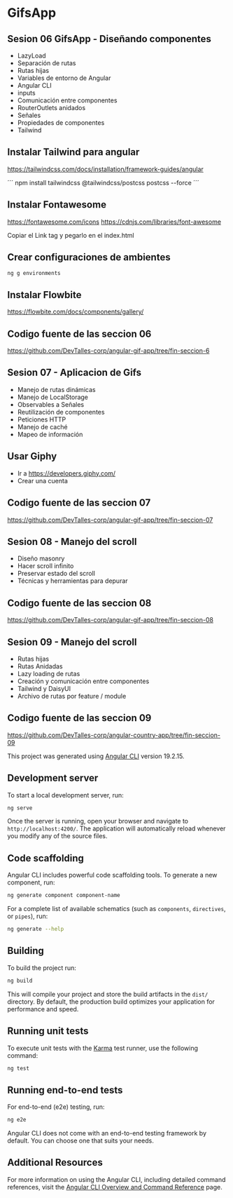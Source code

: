 # GifsApp
## Sesion 06 GifsApp - Diseñando componentes
* LazyLoad
* Separación de rutas
* Rutas hijas
* Variables de entorno de Angular
* Angular CLI
* inputs
* Comunicación entre componentes
* RouterOutlets anidados
* Señales
* Propiedades de componentes
* Tailwind

## Instalar Tailwind para angular
https://tailwindcss.com/docs/installation/framework-guides/angular

´´´ npm install tailwindcss @tailwindcss/postcss postcss --force ´´´

## Instalar Fontawesome
https://fontawesome.com/icons
https://cdnjs.com/libraries/font-awesome

Copiar el Link tag y pegarlo en el index.html

## Crear configuraciones de ambientes
```ng g environments```

## Instalar Flowbite
https://flowbite.com/docs/components/gallery/


## Codigo fuente de las seccion 06
https://github.com/DevTalles-corp/angular-gif-app/tree/fin-seccion-6


## Sesion 07 - Aplicacion de Gifs
* Manejo de rutas dinámicas
* Manejo de LocalStorage
* Observables a Señales
* Reutilización de componentes
* Peticiones HTTP
* Manejo de caché
* Mapeo de información

## Usar Giphy
* Ir a https://developers.giphy.com/
* Crear una cuenta


## Codigo fuente de las seccion 07
https://github.com/DevTalles-corp/angular-gif-app/tree/fin-seccion-07


## Sesion 08 - Manejo del scroll
* Diseño masonry
* Hacer scroll infinito
* Preservar estado del scroll
* Técnicas y herramientas para depurar

## Codigo fuente de las seccion 08
https://github.com/DevTalles-corp/angular-gif-app/tree/fin-seccion-08

## Sesion 09 - Manejo del scroll

* Rutas hijas
* Rutas Anidadas
* Lazy loading de rutas
* Creación y comunicación entre componentes
* Tailwind y DaisyUI
* Archivo de rutas por feature / module

## Codigo fuente de las seccion 09
https://github.com/DevTalles-corp/angular-country-app/tree/fin-seccion-09




This project was generated using [Angular CLI](https://github.com/angular/angular-cli) version 19.2.15.

## Development server

To start a local development server, run:

```bash
ng serve
```

Once the server is running, open your browser and navigate to `http://localhost:4200/`. The application will automatically reload whenever you modify any of the source files.

## Code scaffolding

Angular CLI includes powerful code scaffolding tools. To generate a new component, run:

```bash
ng generate component component-name
```

For a complete list of available schematics (such as `components`, `directives`, or `pipes`), run:

```bash
ng generate --help
```

## Building

To build the project run:

```bash
ng build
```

This will compile your project and store the build artifacts in the `dist/` directory. By default, the production build optimizes your application for performance and speed.

## Running unit tests

To execute unit tests with the [Karma](https://karma-runner.github.io) test runner, use the following command:

```bash
ng test
```

## Running end-to-end tests

For end-to-end (e2e) testing, run:

```bash
ng e2e
```

Angular CLI does not come with an end-to-end testing framework by default. You can choose one that suits your needs.

## Additional Resources

For more information on using the Angular CLI, including detailed command references, visit the [Angular CLI Overview and Command Reference](https://angular.dev/tools/cli) page.
